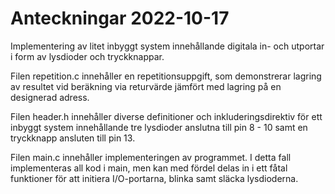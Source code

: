 # Anteckningar 2022-10-17
Implementering av litet inbyggt system innehållande digitala in- och utportar i form av lysdioder och tryckknappar.

Filen repetition.c innehåller en repetitionsuppgift, som demonstrerar lagring av resultet vid beräkning via returvärde jämfört med lagring på en designerad adress.

Filen header.h innehåller diverse definitioner och inkluderingsdirektiv för ett inbyggt system innehållande tre lysdioder anslutna till pin 8 - 10 samt en tryckknapp ansluten till pin 13.

Filen main.c innehåller implementeringen av programmet. I detta fall implementeras all kod i main, men kan med fördel delas in i ett fåtal funktioner för att initiera I/O-portarna, blinka samt släcka lysdioderna.